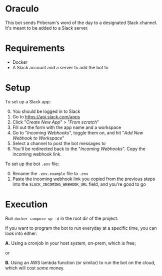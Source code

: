 # Oraculo
This bot sends Priberam's word of the day to a designated Slack channel. 
It's meant to be added to a Slack server.

# Requirements
- Docker
- A Slack account and a server to add the bot to

# Setup
To set up a Slack app:

0. You should be logged in to Slack
1. Go to https://api.slack.com/apps
2. Click "_Create New App_" > "_From scratch_"
3. Fill out the form with the app name and a workspace
4. Go to "_Incoming Webhooks_", toggle them on, and hit "_Add New Webhook to Workspace_"
5. Select a channel to post the bot messages to
6. You'll be redirected back to the "_Incoming Webhooks_". Copy the incoming webhook link.

To set up the bot `.env` file:

0. Rename the `.env.example` file to `.env`
1. Paste the incoming webhook link you copied from the previous steps into the `SLACK_INCOMING_WEBHOOK_URL` field, and you're good to go

# Execution

Run `docker compose up -d` in the root dir of the project.

If you want to program the bot to run everyday at a specific time, you can look into either:

**A.** Using a cronjob in your host system, on-prem, which is free;

or

**B.** Using an AWS lambda function (or similar) to run the bot on the cloud, which will cost _some_ money.